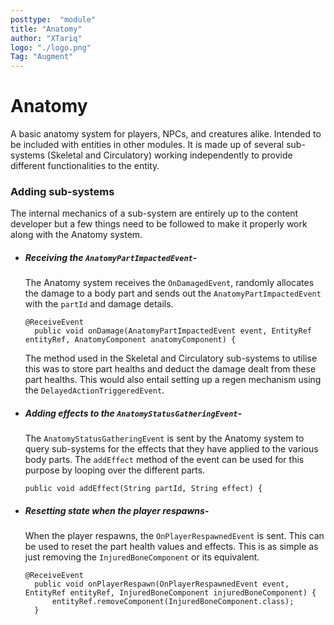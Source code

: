 ```yaml
---
posttype:  "module"  
title: "Anatomy"
author: "XTariq"
logo: "./logo.png"
Tag: "Augment"
---
```

# Anatomy
A basic anatomy system for players, NPCs, and creatures alike. Intended to be included with entities in other modules. It is made up of several sub-systems (Skeletal and Circulatory) working independently to provide different functionalities to the entity.

### Adding sub-systems
The internal mechanics of a sub-system are entirely up to the content developer but a few things need to be followed to make it properly work along with the Anatomy system.

- ##### Receiving the `AnatomyPartImpactedEvent`-
  The Anatomy system receives the `OnDamagedEvent`, randomly allocates the damage to a body part and sends out the `AnatomyPartImpactedEvent` with the `partId` and damage details. 
  ```
  @ReceiveEvent
    public void onDamage(AnatomyPartImpactedEvent event, EntityRef entityRef, AnatomyComponent anatomyComponent) {
  ```
  The method used in the Skeletal and Circulatory sub-systems to utilise this was to store part healths and deduct the damage dealt from these part healths. This would also entail setting up a regen mechanism using the `DelayedActionTriggeredEvent`.
  
- ##### Adding effects to the `AnatomyStatusGatheringEvent`-
  The `AnatomyStatusGatheringEvent` is sent by the Anatomy system to query sub-systems for the effects that they have applied to the various body parts. The `addEffect` method of the event can be used for this purpose by looping over the different parts.
  ```
  public void addEffect(String partId, String effect) {
  ```
  
- ##### Resetting state when the player respawns-
  When the player respawns, the `OnPlayerRespawnedEvent` is sent. This can be used to reset the part health values and effects. This is as simple as just removing the `InjuredBoneComponent` or its equivalent.
  ```
  @ReceiveEvent
    public void onPlayerRespawn(OnPlayerRespawnedEvent event, EntityRef entityRef, InjuredBoneComponent injuredBoneComponent) {
        entityRef.removeComponent(InjuredBoneComponent.class);
    }
  ```
  